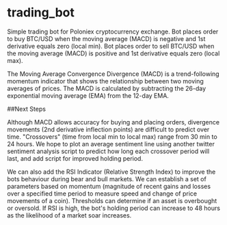# trading_bot
Simple trading bot for Poloniex cryptocurrency exchange. Bot places order to buy BTC/USD when the moving average (MACD) is negative and 1st derivative equals zero (local min). Bot places order to sell BTC/USD when the moving average (MACD) is positive and 1st derivative equals zero (local max).

The Moving Average Convergence Divergence (MACD) is a trend-following momentum indicator that shows the relationship between two moving averages of prices. The MACD is calculated by subtracting the 26-day exponential moving average (EMA) from the 12-day EMA.

##Next Steps

Although MACD allows accuracy for buying and placing orders, divergence movements (2nd derivative inflection points) are difficult to predict over time. "Crossovers" (time from local min to local max) range from 30 min to 24 hours. We hope to plot an average sentiment line using another twitter sentiment analysis script to predict how long each crossover period will last, and add script for improved holding period.

We can also add the RSI Indicator (Relative Strength Index) to improve the bots behaviour during bear and bull markets. We can establish a set of parameters based on momentum (magnitude of recent gains and losses over a specified time period to measure speed and change of price movements of a coin). Thresholds can determine if an asset is overbought or oversold. If RSI is high, the bot's holding period can increase to 48 hours as the likelihood of a market soar increases.
